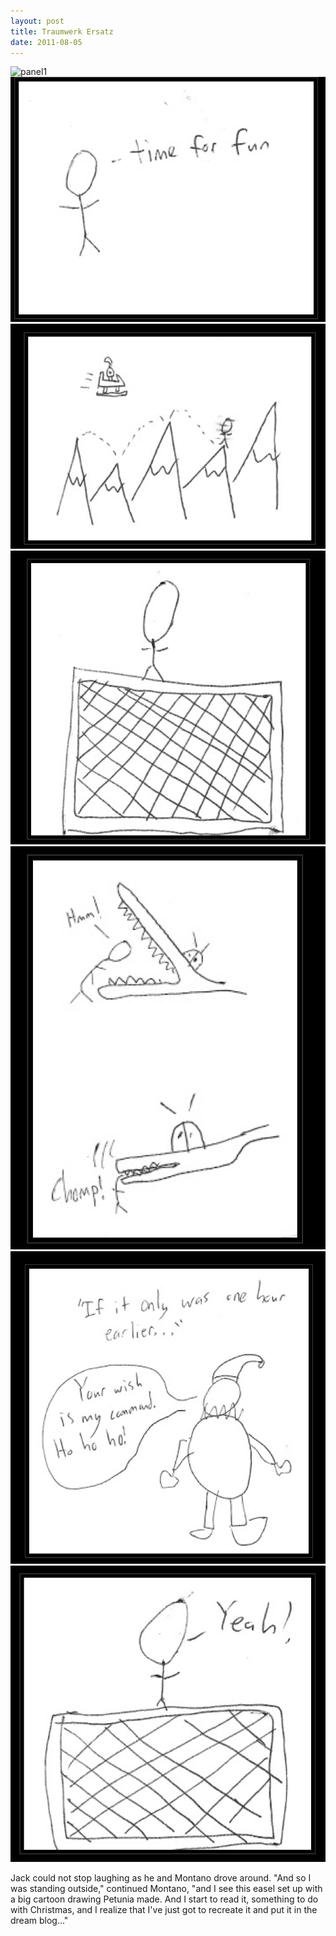```yaml
---
layout: post
title: Traumwerk Ersatz
date: 2011-08-05
---
```

![panel1](nmontano.github.io/_posts/panel1.png "Panel 1")
![panel2](./panel2.png)
![panel3](./panel3.png)
![panel4](./panel4.png)
![panel5](./panel5.png)
![panel6](./panel6.png)
![panel7](./panel7.png)

Jack could not stop laughing as he and Montano drove around.     "And so I was standing outside," continued
Montano, "and I see this easel set up with a big cartoon drawing Petunia made. And I start to
read it, something to do with Christmas, and I realize that I've just got to recreate it and
put it in the dream blog..."
